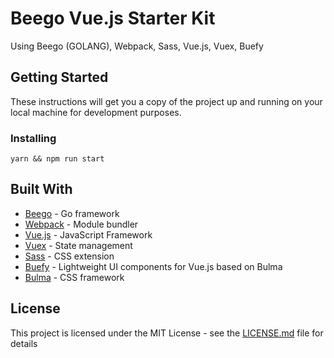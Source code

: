 # Beego Vue.js Starter Kit

Using Beego (GOLANG), Webpack, Sass, Vue.js, Vuex, Buefy

## Getting Started

These instructions will get you a copy of the project up and running on your local machine for development purposes.

### Installing

```
yarn && npm run start
```

## Built With

* [Beego](https://beego.me/) - Go framework
* [Webpack](https://webpack.js.org/) - Module bundler
* [Vue.js](https://vuejs.org/) - JavaScript Framework
* [Vuex](https://vuex.vuejs.org/en/) - State management
* [Sass](http://sass-lang.com/) - CSS extension
* [Buefy](https://buefy.github.io/#/) - Lightweight UI components for Vue.js based on Bulma
* [Bulma](https://bulma.io/) - CSS framework 

## License

This project is licensed under the MIT License - see the [LICENSE.md](LICENSE.md) file for details

